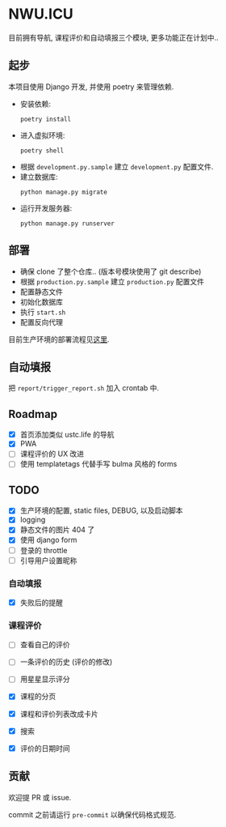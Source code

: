 # NWU.ICU
目前拥有导航, 课程评价和自动填报三个模块, 更多功能正在计划中..

## 起步
本项目使用 Django 开发, 并使用 poetry 来管理依赖.
- 安装依赖:
    ```
    poetry install
    ```
- 进入虚拟环境:
    ```
    poetry shell
    ```
- 根据 `development.py.sample` 建立 `development.py` 配置文件.
- 建立数据库:
    ```
    python manage.py migrate
    ```
- 运行开发服务器:
    ```
    python manage.py runserver
    ```

## 部署
- 确保 clone 了整个仓库.. (版本号模块使用了 git describe)
- 根据 `production.py.sample` 建立 `production.py` 配置文件
- 配置静态文件
- 初始化数据库
- 执行 `start.sh`
- 配置反向代理

目前生产环境的部署流程见[这里](https://github.com/cjc7373/ansible/blob/master/playbooks/nwu.icu.yml).

## 自动填报
把 `report/trigger_report.sh` 加入 crontab 中.

## Roadmap
- [x] 首页添加类似 ustc.life 的导航
- [x] PWA
- [ ] 课程评价的 UX 改进
- [ ] 使用 templatetags 代替手写 bulma 风格的 forms

## TODO
- [x] 生产环境的配置, static files, DEBUG, 以及启动脚本
- [x] logging
- [x] 静态文件的图片 404 了
- [x] 使用 django form
- [ ] 登录的 throttle
- [ ] 引导用户设置昵称

### 自动填报
- [x] 失败后的提醒

### 课程评价
- [ ] 查看自己的评价
- [ ] 一条评价的历史 (评价的修改)
- [ ] 用星星显示评分
- [x] 课程的分页
- [x] 课程和评价列表改成卡片
- [x] 搜索
- [x] 评价的日期时间


## 贡献
欢迎提 PR 或 issue.

commit 之前请运行 `pre-commit` 以确保代码格式规范.
